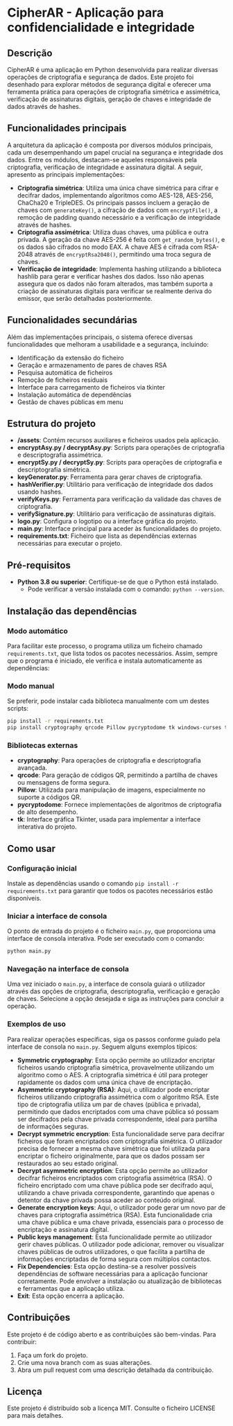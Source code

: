# CipherAR - Aplicação para confidencialidade e integridade

## Descrição
CipherAR é uma aplicação em Python desenvolvida para realizar diversas operações de criptografia e segurança de dados. Este projeto foi desenhado para explorar métodos de segurança digital e oferecer uma ferramenta prática para operações de criptografia simétrica e assimétrica, verificação de assinaturas digitais, geração de chaves e integridade de dados através de hashes.

## Funcionalidades principais
A arquitetura da aplicação é composta por diversos módulos principais, cada um desempenhando um papel crucial na segurança e integridade dos dados. Entre os módulos, destacam-se aqueles responsáveis pela criptografia, verificação de integridade e assinatura digital. A seguir, apresento as principais implementações:
- **Criptografia simétrica**: Utiliza uma única chave simétrica para cifrar e decifrar dados, implementando algoritmos como AES-128, AES-256, ChaCha20 e TripleDES. Os principais passos incluem a geração de chaves com `generateKey()`, a cifração de dados com `encryptFile()`, a remoção de padding quando necessário e a verificação de integridade através de hashes.
- **Criptografia assimétrica**: Utiliza duas chaves, uma pública e outra privada. A geração da chave AES-256 é feita com `get_random_bytes()`, e os dados são cifrados no modo EAX. A chave AES é cifrada com RSA-2048 através de `encryptRsa2048()`, permitindo uma troca segura de chaves.
- **Verificação de integridade**: Implementa hashing utilizando a biblioteca hashlib para gerar e verificar hashes dos dados. Isso não apenas assegura que os dados não foram alterados, mas também suporta a criação de assinaturas digitais para verificar se realmente deriva do emissor, que serão detalhadas posteriormente.

## Funcionalidades secundárias
Além das implementações principais, o sistema oferece diversas funcionalidades que melhoram a usabilidade e a segurança, incluindo:
- Identificação da extensão do ficheiro
- Geração e armazenamento de pares de chaves RSA
- Pesquisa automática de ficheiros
- Remoção de ficheiros residuais
- Interface para carregamento de ficheiros via tkinter
- Instalação automática de dependências
- Gestão de chaves públicas em menu

## Estrutura do projeto
- **/assets**: Contém recursos auxiliares e ficheiros usados pela aplicação.
- **encryptAsy.py / decryptAsy.py**: Scripts para operações de criptografia e descriptografia assimétrica.
- **encryptSy.py / decryptSy.py**: Scripts para operações de criptografia e descriptografia simétrica.
- **keyGenerator.py**: Ferramenta para gerar chaves de criptografia.
- **hashVerifier.py**: Utilitário para verificação de integridade dos dados usando hashes.
- **verifyKeys.py**: Ferramenta para verificação da validade das chaves de criptografia.
- **verifySignature.py**: Utilitário para verificação de assinaturas digitais.
- **logo.py**: Configura o logotipo ou a interface gráfica do projeto.
- **main.py**: Interface principal para aceder às funcionalidades do projeto.
- **requirements.txt**: Ficheiro que lista as dependências externas necessárias para executar o projeto.

## Pré-requisitos
- **Python 3.8 ou superior**: Certifique-se de que o Python está instalado.
    - Pode verificar a versão instalada com o comando: `python --version`.

## Instalação das dependências
### Modo automático
Para facilitar este processo, o programa utiliza um ficheiro chamado `requirements.txt`, que lista todos os pacotes necessários. Assim, sempre que o programa é iniciado, ele verifica e instala automaticamente as dependências:
### Modo manual
Se preferir, pode instalar cada biblioteca manualmente com um destes scripts:
```bash
pip install -r requirements.txt
pip install cryptography qrcode Pillow pycryptodome tk windows-curses tqdm
```

### Bibliotecas externas
- **cryptography**: Para operações de criptografia e descriptografia avançada.
- **qrcode**: Para geração de códigos QR, permitindo a partilha de chaves ou mensagens de forma segura.
- **Pillow**: Utilizada para manipulação de imagens, especialmente no suporte a códigos QR.
- **pycryptodome**: Fornece implementações de algoritmos de criptografia de alto desempenho.
- **tk**: Interface gráfica Tkinter, usada para implementar a interface interativa do projeto.

## Como usar
### Configuração inicial
Instale as dependências usando o comando `pip install -r requirements.txt` para garantir que todos os pacotes necessários estão disponíveis.
### Iniciar a interface de consola
O ponto de entrada do projeto é o ficheiro `main.py`, que proporciona uma interface de consola interativa. Pode ser executado com o comando:
```bash
python main.py
```
### Navegação na interface de consola
Uma vez iniciado o `main.py`, a interface de consola guiará o utilizador através das opções de criptografia, descriptografia, verificação e geração de chaves. Selecione a opção desejada e siga as instruções para concluir a operação.

### Exemplos de uso
Para realizar operações específicas, siga os passos conforme guiado pela interface de consola no `main.py`. Seguem alguns exemplos típicos:
- **Symmetric cryptography**: Esta opção permite ao utilizador encriptar ficheiros usando criptografia simétrica, provavelmente utilizando um algoritmo como o AES. A criptografia simétrica é útil para proteger rapidamente os dados com uma única chave de encriptação.
- **Asymmetric cryptography (RSA)**: Aqui, o utilizador pode encriptar ficheiros utilizando criptografia assimétrica com o algoritmo RSA. Este tipo de criptografia utiliza um par de chaves (pública e privada), permitindo que dados encriptados com uma chave pública só possam ser decifrados pela chave privada correspondente, ideal para partilha de informações seguras.
- **Decrypt symmetric encryption**: Esta funcionalidade serve para decifrar ficheiros que foram encriptados com criptografia simétrica. O utilizador precisa de fornecer a mesma chave simétrica que foi utilizada para encriptar o ficheiro originalmente, para que os dados possam ser restaurados ao seu estado original.
- **Decrypt asymmetric encryption**: Esta opção permite ao utilizador decifrar ficheiros encriptados com criptografia assimétrica (RSA). O ficheiro encriptado com uma chave pública pode ser decifrado aqui, utilizando a chave privada correspondente, garantindo que apenas o detentor da chave privada possa aceder ao conteúdo original.
- **Generate encryption keys**: Aqui, o utilizador pode gerar um novo par de chaves para criptografia assimétrica (RSA). Esta funcionalidade cria uma chave pública e uma chave privada, essenciais para o processo de encriptação e assinatura digital.
- **Public keys management**: Esta funcionalidade permite ao utilizador gerir chaves públicas. O utilizador pode adicionar, remover ou visualizar chaves públicas de outros utilizadores, o que facilita a partilha de informações encriptadas de forma segura com múltiplos contactos.
- **Fix Dependencies**: Esta opção destina-se a resolver possíveis dependências de software necessárias para a aplicação funcionar corretamente. Pode envolver a instalação ou atualização de bibliotecas e ferramentas que a aplicação utiliza.
- **Exit**: Esta opção encerra a aplicação.

## Contribuições
Este projeto é de código aberto e as contribuições são bem-vindas. Para contribuir:
1. Faça um fork do projeto.
2. Crie uma nova branch com as suas alterações.
3. Abra um pull request com uma descrição detalhada da contribuição.

## Licença
Este projeto é distribuído sob a licença MIT. Consulte o ficheiro LICENSE para mais detalhes.
